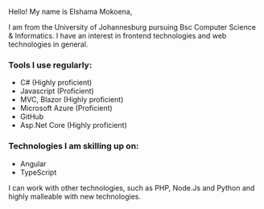 
Hello! My name is Elshama Mokoena, 

I am from the University of Johannesburg pursuing Bsc Computer Science & Informatics.
I have an interest in frontend technologies and web technologies in general. 

<!--

I am currently a Tiso Foundation Brand Ambassador.
### The Gaolos App

I am working on a web application called the Gaolos App. It is a food delivery service app inspired by similar brands such
as UberEats and MrD food.
I add new features to the application on continuous basis.
-->


### Tools I use regularly:
  - C# (Highly proficient)
  - Javascript (Proficient)
  - MVC, Blazor (Highly proficient)
  - Microsoft Azure (Proficient)
  - GitHub
  - Asp.Net Core (Highly proficient)
### Technologies I am skilling up on:
  - Angular
  - TypeScript

    

I can work with other technologies, such as PHP, Node.Js and Python and highly malleable with new technologies.
